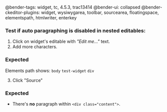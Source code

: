 @bender-tags: widget, tc, 4.5.3, trac13414
@bender-ui: collapsed
@bender-ckeditor-plugins: widget, wysiwygarea, toolbar, sourcearea, floatingspace, elementspath, htmlwriter, enterkey

### Test if auto paragraphing is disabled in nested editables:

1. Click on widget's editable with _"Edit me..."_ text.
2. Add more characters.
 ### Expected
 Elements path shows: `body` `test-widget` `div`

3. Click "Source"
 ### Expected
 * There's **no** paragraph within `<div class="content">`.
